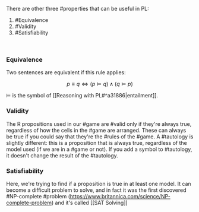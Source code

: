There are other three #properties that can be useful in PL:

1) #Equivalence
2) #Validity
3) #Satisfiability
</br>

### Equivalence

Two sentences are equivalent if this rule applies:

$$
p \equiv q \Longleftrightarrow(p \vDash q) \wedge(q \vDash p)
$$

$\vDash$ is the symbol of [[Reasoning with PL#^a31886|entailment]].
</br>

### Validity

The R propositions used in our #game are #valid only if they're always true, regardless of how the cells in the #game are arranged. These can always be true if you could say that they're the #rules of the #game. A #tautology is slightly different: this is a proposition that is always true, regardless of the model used (if we are in a #game or not). If you add a symbol to #tautology, it doesn't change the result of the #tautology.
</br>

### Satisfiability

Here, we're trying to find if a proposition is true in at least one model. It can become a difficult problem to solve, and in fact it was the first discovered #NP-complete #problem (https://www.britannica.com/science/NP-complete-problem) and it's called [[SAT Solving]]